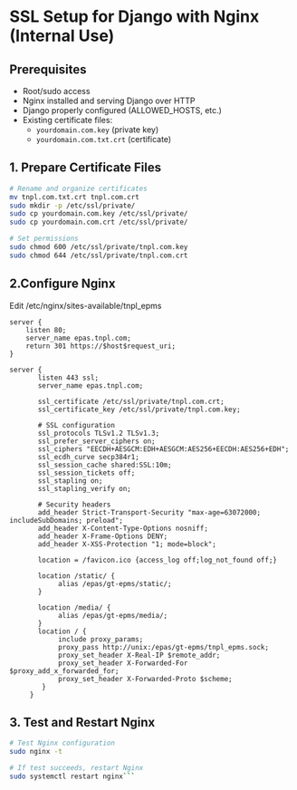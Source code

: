# SSL Setup for Django with Nginx (Internal Use)

## Prerequisites
- Root/sudo access
- Nginx installed and serving Django over HTTP
- Django properly configured (ALLOWED_HOSTS, etc.)
- Existing certificate files:
  - `yourdomain.com.key` (private key)
  - `yourdomain.com.txt.crt` (certificate)

## 1. Prepare Certificate Files
```bash
# Rename and organize certificates
mv tnpl.com.txt.crt tnpl.com.crt
sudo mkdir -p /etc/ssl/private/
sudo cp yourdomain.com.key /etc/ssl/private/
sudo cp yourdomain.com.crt /etc/ssl/private/

# Set permissions
sudo chmod 600 /etc/ssl/private/tnpl.com.key
sudo chmod 644 /etc/ssl/private/tnpl.com.crt
```

## 2.Configure Nginx

Edit /etc/nginx/sites-available/tnpl_epms

```nginx
server {
    listen 80;
    server_name epas.tnpl.com;
    return 301 https://$host$request_uri;
}

server {
       listen 443 ssl;
       server_name epas.tnpl.com;

       ssl_certificate /etc/ssl/private/tnpl.com.crt;
       ssl_certificate_key /etc/ssl/private/tnpl.com.key;

       # SSL configuration
       ssl_protocols TLSv1.2 TLSv1.3;
       ssl_prefer_server_ciphers on;
       ssl_ciphers "EECDH+AESGCM:EDH+AESGCM:AES256+EECDH:AES256+EDH";
       ssl_ecdh_curve secp384r1;
       ssl_session_cache shared:SSL:10m;
       ssl_session_tickets off;
       ssl_stapling on;
       ssl_stapling_verify on;

       # Security headers
       add_header Strict-Transport-Security "max-age=63072000; includeSubDomains; preload";
       add_header X-Content-Type-Options nosniff;
       add_header X-Frame-Options DENY;
       add_header X-XSS-Protection "1; mode=block";

       location = /favicon.ico {access_log off;log_not_found off;}

       location /static/ {
            alias /epas/gt-epms/static/;
       }

       location /media/ {
            alias /epas/gt-epms/media/;
       }
       location / {
            include proxy_params;
            proxy_pass http://unix:/epas/gt-epms/tnpl_epms.sock;
            proxy_set_header X-Real-IP $remote_addr;
            proxy_set_header X-Forwarded-For $proxy_add_x_forwarded_for;
            proxy_set_header X-Forwarded-Proto $scheme;
        }
     }

```

## 3. Test and Restart Nginx
```bash
# Test Nginx configuration
sudo nginx -t

# If test succeeds, restart Nginx
sudo systemctl restart nginx```
